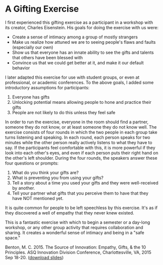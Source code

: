 # A Gifting Exercise

I first experienced this gifting exercise as a participant in a workshop with its creator, Charles Eisenstein. His goals for doing the exercise with us were:

* Create a sense of intimacy among a group of mostly strangers
* Make us realize how attuned we are to seeing people's flaws and faults (especially our own)
* Show us that everyone has an innate ability to see the gifts and talents that others have been blessed with
* Convince us that we could get better at it, and make it our default behavior

I later adapted this exercise for use with student groups, or even at professional, or academic conferences. To the above goals, I added some introductory assumptions for participants:

1. Everyone has gifts
2. Unlocking potential means allowing people to hone and practice their gifts
3. People are not likely to do this unless they feel safe

In order to run the exercise, everyone in the room should find a partner, someone they do not know, or at least someone they do not know well. The exercise consists of four rounds in which the two people in each group take turns listening and speaking. In each round, each person speaks for two minutes while the other person really actively listens to what they have to say. If the participants feel comfortable with this, it is more powerful if they look into each other's eyes, and even if each person puts their right hand on the other's left shoulder. During the four rounds, the speakers answer these four questions or prompts:

1. What do you think your gifts are?
2. What is preventing you from using your gifts?
3. Tell a story about a time you used your gifts and they were well-received by another.
4. Tell your partner what gifts that you perceive them to have that they have NOT mentioned yet.

It is quite common for people to be left speechless by this exercise. It's as if they discovered a well of empathy that they never knew existed.

This is a fantastic exercise with which to begin a semester or a day-long workshop, or any other group activity that requires collaboration and sharing. It creates a wonderful sense of intimacy and being in a "safe space."

Benton, M. C. 2015. The Source of Innovation: Empathy, Gifts, & the 10 Principles. ASQ Innovation Division Conference, Charlottesville, VA, 2015 Sep 18-20. ([download slides](https://github.com/morphatic/isat-portfolio/raw/master/supporting_materials/misc/2015--ASQ--SourceOfInnovationGiftingExercise.pdf))